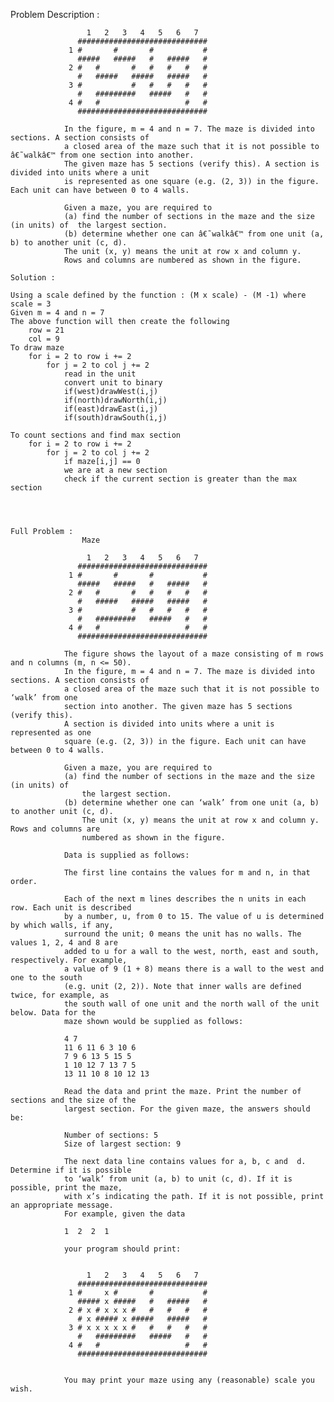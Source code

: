 Problem Description :
					     
					 1   2   3   4   5   6   7
				   #############################
				 1 #       #       #           #
				   #####   #####   #   #####   #   
				 2 #   #       #   #   #   #   #
				   #   #####   #####   #####   #
				 3 #           #   #   #   #   #   
				   #   #########   #####   #   # 
				 4 #   #                   #   #   
				   #############################  
				
				In the figure, m = 4 and n = 7. The maze is divided into sections. A section consists of 
				a closed area of the maze such that it is not possible to â€˜walkâ€™ from one section into another. 
				The given maze has 5 sections (verify this). A section is divided into units where a unit 
				is represented as one square (e.g. (2, 3)) in the figure. Each unit can have between 0 to 4 walls.

				Given a maze, you are required to 
				(a)	find the number of sections in the maze and the size (in units) of  the largest section.
				(b)	determine whether one can â€˜walkâ€™ from one unit (a, b) to another unit (c, d). 
				The unit (x, y) means the unit at row x and column y. 
				Rows and columns are numbered as shown in the figure.
	
	Solution : 
	
	Using a scale defined by the function : (M x scale) - (M -1) where scale = 3
	Given m = 4 and n = 7
	The above function will then create the following
		row = 21 
		col = 9 
	To draw maze
		for i = 2 to row i += 2
			for j = 2 to col j += 2
				read in the unit 
				convert unit to binary
				if(west)drawWest(i,j)
				if(north)drawNorth(i,j)
				if(east)drawEast(i,j)
				if(south)drawSouth(i,j)

	To count sections and find max section
		for i = 2 to row i += 2
			for j = 2 to col j += 2
				if maze[i,j] == 0 
				we are at a new section
				check if the current section is greater than the max section




	Full Problem : 
					Maze

				     1   2   3   4   5   6   7
				   #############################
				 1 #       #       #           #
				   #####   #####   #   #####   #   
				 2 #   #       #   #   #   #   #
				   #   #####   #####   #####   #
				 3 #           #   #   #   #   #   
				   #   #########   #####   #   # 
				 4 #   #                   #   #   
				   #############################  

				The figure shows the layout of a maze consisting of m rows and n columns (m, n <= 50). 
				In the figure, m = 4 and n = 7. The maze is divided into sections. A section consists of 
				a closed area of the maze such that it is not possible to ‘walk’ from one 
				section into another. The given maze has 5 sections (verify this). 
				A section is divided into units where a unit is represented as one 
				square (e.g. (2, 3)) in the figure. Each unit can have between 0 to 4 walls.

				Given a maze, you are required to 
				(a)	find the number of sections in the maze and the size (in units) of  
					the largest section.
				(b)	determine whether one can ‘walk’ from one unit (a, b) to another unit (c, d). 
					The unit (x, y) means the unit at row x and column y. Rows and columns are 
					numbered as shown in the figure.

				Data is supplied as follows: 

				The first line contains the values for m and n, in that order.

				Each of the next m lines describes the n units in each row. Each unit is described 
				by a number, u, from 0 to 15. The value of u is determined by which walls, if any, 
				surround the unit; 0 means the unit has no walls. The values 1, 2, 4 and 8 are 
				added to u for a wall to the west, north, east and south, respectively. For example, 
				a value of 9 (1 + 8) means there is a wall to the west and one to the south 
				(e.g. unit (2, 2)). Note that inner walls are defined twice, for example, as 
				the south wall of one unit and the north wall of the unit below. Data for the 
				maze shown would be supplied as follows:

				4 7
				11 6 11 6 3 10 6
				7 9 6 13 5 15 5
				1 10 12 7 13 7 5
				13 11 10 8 10 12 13

				Read the data and print the maze. Print the number of sections and the size of the 
				largest section. For the given maze, the answers should be:

				Number of sections: 5
				Size of largest section: 9

				The next data line contains values for a, b, c and  d. Determine if it is possible
				to ‘walk’ from unit (a, b) to unit (c, d). If it is possible, print the maze, 
				with x’s indicating the path. If it is not possible, print an appropriate message. 
				For example, given the data

				1  2  2  1

				your program should print:


				     1   2   3   4   5   6   7
				   #############################
				 1 #     x #       #           #
				   ##### x #####   #   #####   #   
				 2 # x # x x x #   #   #   #   #
				   # x ##### x #####   #####   #
				 3 # x x x x x #   #   #   #   #   
				   #   #########   #####   #   # 
				 4 #   #                   #   #   
				   #############################  


				You may print your maze using any (reasonable) scale you wish.
